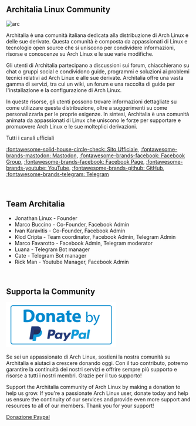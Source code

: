 
## Architalia Linux Community

![arc](https://github.com/ArchItalia/site/assets/117321045/9f556b02-d9da-46d5-9d7c-f5f605e930ac)


Architalia è una comunità italiana dedicata alla distribuzione di Arch Linux e delle sue derivate. Questa comunità è composta da appassionati di Linux e tecnologie open source che si uniscono per condividere informazioni, risorse e conoscenze su Arch Linux e le sue varie modifiche. 

Gli utenti di Architalia partecipano a discussioni sui forum, chiacchierano su chat o gruppi social e condividono guide, programmi e soluzioni ai problemi tecnici relativi ad Arch Linux e alle sue derivate. Architalia offre una vasta gamma di servizi, tra cui un wiki, un forum e una raccolta di guide per l'installazione e la configurazione di Arch Linux. 

In queste risorse, gli utenti possono trovare informazioni dettagliate su come utilizzare questa distribuzione, oltre a suggerimenti su come personalizzarla per le proprie esigenze. In sintesi, Architalia è una comunità animata da appassionati di Linux che uniscono le forze per supportare e promuovere Arch Linux e le sue molteplici derivazioni.

Tutti i canali ufficiali 

 [:fontawesome-solid-house-circle-check: Sito Ufficiale](https://architalia.github.io/site/), <a rel="me" href="https://mastodon.uno/@architalia">:fontawesome-brands-mastodon: Mastodon</a>,
 [:fontawesome-brands-facebook: Facebook Group](https://www.facebook.com/groups/architalia), [:fontawesome-brands-facebook: Facebook Page](https://www.facebook.com/architalialinux),
 [:fontawesome-brands-youtube: YouTube](https://www.youtube.com/@ArchItalia), [:fontawesome-brands-github: GitHub](https://github.com/ArchItalia), [:fontawesome-brands-telegram: Telegram](https://t.me/architalialinux)
  
<br>

## Team Architalia 

* Jonathan Linux - Founder
* Marco Buccino - Co-Founder, Facebook Admin
* Ivan Karavitis - Co-Founder, Facebook Admin
* Klod Cripta - Team coordinator, Facebook Admin, Telegram Admin
* Marco Favarotto - Facebook Admin, Telegram moderator
* Luana - Telegram Bot manager
* Cate - Telegram Bot manager
* Rick Man - Youtube Manager, Facebook Admin


<br>

## Supporta la Community

[![paypal-donation-button](images/pp.png)](https://www.paypal.com/donate/?hosted_button_id=3C4YAF9NXMEWL) 


Se sei un appassionato di Arch Linux, sostieni la nostra comunità su Architalia e aiutaci a crescere donando oggi. Con il tuo contributo, potremo garantire la continuità dei nostri servizi e offrire sempre più supporto e risorse a tutti i nostri membri. Grazie per il tuo supporto!

Support the Architalia community of Arch Linux by making a donation to help us grow. If you're a passionate Arch Linux user, donate today and help us ensure the continuity of our services and provide even more support and resources to all of our members. Thank you for your support!

[Donazione Paypal](https://www.paypal.com/donate/?hosted_button_id=3C4YAF9NXMEWL)

<br><br>


